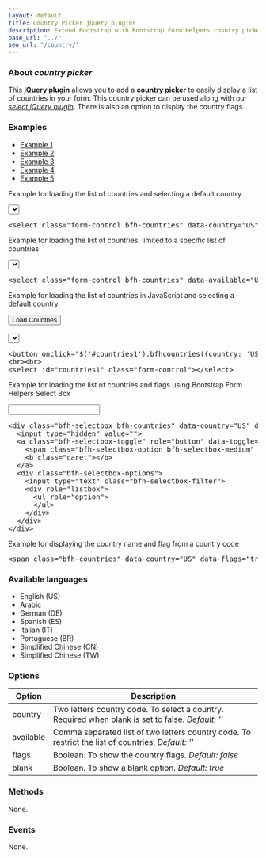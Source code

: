 ```yaml
---
layout: default
title: Country Picker jQuery plugins
description: Extend Bootstrap with Bootstrap Form Helpers country picker jQuery plugins.
base_url: "../"
seo_url: "/country/"
---
```


### About *country picker*

This **jQuery plugin** allows you to add a **country picker** to easily display a list
of countries in your form. This country picker can be used along with our [*select jQuery plugin*](../select/).
There is also an option to display the country flags.


### Examples

<ul id="example-tab" class="nav nav-tabs">
  <li class="active">
    <a href="#example1" data-toggle="tab">Example 1</a>
  </li>
  <li>
    <a href="#example2" data-toggle="tab">Example 2</a>
  </li>
  <li>
    <a href="#example3" data-toggle="tab">Example 3</a>
  </li>
  <li>
    <a href="#example4" data-toggle="tab">Example 4</a>
  </li>
  <li>
    <a href="#example5" data-toggle="tab">Example 5</a>
  </li>
</ul>
<div id="example-content" class="tab-content">
  <div class="tab-pane fade in active" id="example1">
    <form class="example form-inline">
      <p>Example for loading the list of countries and selecting a default country</p>
	  <select class="form-control bfh-countries" data-country="US"></select>
	</form>
	<pre class="prettyprint">&lt;select class="form-control bfh-countries" data-country="US"&gt;&lt;/select&gt;</pre>
  </div>
  <div class="tab-pane fade" id="example2">
    <form class="example form-inline">
      <p>Example for loading the list of countries, limited to a specific list of countries</p>
	  <select class="form-control bfh-countries" data-available="US,AG,AU"></select>
	</form>
	<pre class="prettyprint">&lt;select class="form-control bfh-countries" data-available="US,AG,AU"&gt;&lt;/select&gt;</pre>
  </div>
  <div class="tab-pane fade" id="example3">
    <form class="example form-inline">
      <p>Example for loading the list of countries in JavaScript and selecting a default country</p>
	  <button onclick="$('#countries1').bfhcountries({country: 'US'});return false;" class="btn">Load Countries</button>
	  <br><br>
	  <select id="countries1" class="form-control"></select>
	</form>
	<pre class="prettyprint">&lt;button onclick="$('#countries1').bfhcountries({country: 'US'})" class="btn"&gt;Load Countries&lt;/button&gt;
&lt;br&gt;&lt;br&gt;
&lt;select id="countries1" class="form-control"&gt;&lt;/select&gt;</pre>
  </div>
  <div class="tab-pane fade" id="example4">
    <form class="example form-inline">
      <p>Example for loading the list of countries and flags using Bootstrap Form Helpers Select Box</p>
	  <div class="bfh-selectbox bfh-countries" data-country="US" data-flags="true">
		<input type="hidden" value="">
		<a class="bfh-selectbox-toggle" role="button" data-toggle="bfh-selectbox" href="#">
		  <span class="bfh-selectbox-option bfh-selectbox-medium" data-option=""></span>
		  <b class="caret"></b>
		</a>
		<div class="bfh-selectbox-options">
		  <input type="text" class="bfh-selectbox-filter">
		  <div role="listbox">
			<ul role="option">
			</ul>
		  </div>
		</div>
	  </div>
	</form>
	<pre class="prettyprint">&lt;div class="bfh-selectbox bfh-countries" data-country="US" data-flags="true"&gt;
  &lt;input type="hidden" value=""&gt;
  &lt;a class="bfh-selectbox-toggle" role="button" data-toggle="bfh-selectbox" href="#"&gt;
    &lt;span class="bfh-selectbox-option bfh-selectbox-medium" data-option=""&gt;&lt;/span&gt;
    &lt;b class="caret"&gt;&lt;/b&gt;
  &lt;/a&gt;
  &lt;div class="bfh-selectbox-options"&gt;
    &lt;input type="text" class="bfh-selectbox-filter"&gt;
    &lt;div role="listbox"&gt;
      &lt;ul role="option"&gt;
      &lt;/ul&gt;
    &lt;/div&gt;
  &lt;/div&gt;
&lt;/div&gt;</pre>
  </div>
  <div class="tab-pane fade" id="example5">
    <form class="example form-inline">
      <p>Example for displaying the country name and flag from a country code</p>
	  <span class="bfh-countries" data-country="US" data-flags="true"></span>
	</form>
	<pre class="prettyprint">&lt;span class="bfh-countries" data-country="US" data-flags="true"&gt;&lt;/span&gt;</pre>
  </div>
</div>

### Available languages

* English (US)
* Arabic
* German (DE)
* Spanish (ES)
* Italian (IT)
* Portuguese (BR)
* Simplified Chinese (CN)
* Simplified Chinese (TW)


### Options

<table class="table table-striped">
  <thead>
    <tr>
      <th>Option</th>
      <th>Description</th>
    </tr>
  </thead>
  <tbody>
    <tr>
      <td>country</td>
      <td>Two letters country code. To select a country. Required when blank is set to false. <em>Default: ''</em></td>
    </tr>
    <tr>
      <td>available</td>
      <td>Comma separated list of two letters country code. To restrict the list of countries. <em>Default: ''</em></td>
    </tr>
    <tr>
      <td>flags</td>
      <td>Boolean. To show the country flags. <em>Default: false</em></td>
    </tr>
    <tr>
      <td>blank</td>
      <td>Boolean. To show a blank option. <em>Default: true</em></td>
    </tr>
  </tbody>
</table>


### Methods

None.


### Events

None.